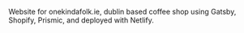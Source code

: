 Website for onekindafolk.ie, dublin based coffee shop using Gatsby, Shopify, Prismic, and deployed with Netlify.
